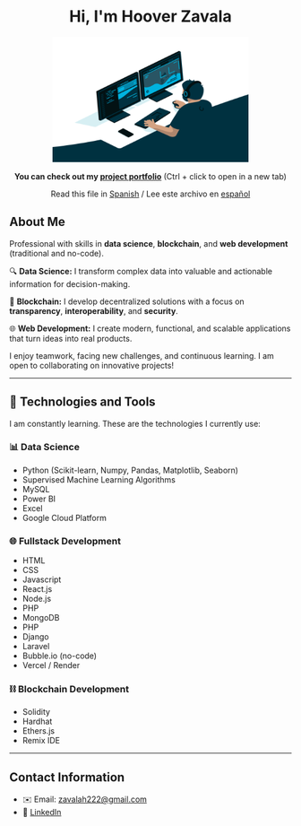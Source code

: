 <div align="center">
<h1 align="center">Hi, I'm Hoover Zavala </h1>
</div>
<p align="center">
    <img alt="GIF" src="https://github.com/pseeker33/pseeker33/blob/main/code.gif?raw=true" width="350" height="224" />    
</p>

<p align="center">
     <b>You can check out my <a href="https://portfolio-pseekers-projects.vercel.app" onclick="window.open(this.href); return false;">project portfolio</a></b> (Ctrl + click to open in a new tab)
</p>

<p align="center">
    Read this file in <a href="README.md">Spanish</a> / Lee este archivo en <a href="README.md">español</a>
</p>

##  About Me

Professional with skills in **data science**, **blockchain**, and **web development** (traditional and no-code).

🔍 **Data Science:** I transform complex data into valuable and actionable information for decision-making.

🔗 **Blockchain:** I develop decentralized solutions with a focus on **transparency**, **interoperability**, and **security**.

🌐 **Web Development:** I create modern, functional, and scalable applications that turn ideas into real products.

I enjoy teamwork, facing new challenges, and continuous learning. I am open to collaborating on innovative projects!

---

##  🚀 Technologies and Tools

I am constantly learning. These are the technologies I currently use:

###  📊 **Data Science**
- Python (Scikit-learn, Numpy, Pandas, Matplotlib, Seaborn)
- Supervised Machine Learning Algorithms
- MySQL
- Power BI
- Excel
- Google Cloud Platform

###  🌐 **Fullstack Development**
- HTML
- CSS
- Javascript
- React.js
- Node.js
- PHP
- MongoDB
- PHP
- Django
- Laravel
- Bubble.io (no-code)
- Vercel / Render

### ⛓️ **Blockchain Development**
- Solidity
- Hardhat
- Ethers.js
- Remix IDE

---

##  Contact Information

- ✉️ Email: [zavalah222@gmail.com](mailto:zavalah222@gmail.com)
- 🔗 [LinkedIn](https://www.linkedin.com/in/hoover-zavala/)
